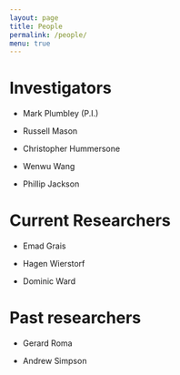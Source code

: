 ```yaml
---
layout: page
title: People
permalink: /people/
menu: true
---
```


# Investigators

- Mark Plumbley (P.I.)

- Russell Mason

- Christopher Hummersone

- Wenwu Wang

- Phillip Jackson


# Current Researchers

- Emad Grais

- Hagen Wierstorf

- Dominic Ward

# Past researchers

- Gerard Roma

- Andrew Simpson
